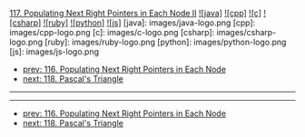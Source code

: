 [117. Populating Next Right Pointers in Each Node II](https://leetcode.com/problems/populating-next-right-pointers-in-each-node-ii/)
[![java]](https://github.com/leetcode-study-group/leetcode-java-solutions/blob/master/117-populating-next-right-pointers-in-each-node-ii.md)
[![cpp]](https://github.com/leetcode-study-group/leetcode-cpp-solutions/blob/master/117-populating-next-right-pointers-in-each-node-ii.md)
[![c]](https://github.com/leetcode-study-group/leetcode-c-solutions/blob/master/117-populating-next-right-pointers-in-each-node-ii.md)
[![csharp]](https://github.com/leetcode-study-group/leetcode-csharp-solutions/blob/master/117-populating-next-right-pointers-in-each-node-ii.md)
[![ruby]](https://github.com/leetcode-study-group/leetcode-ruby-solutions/blob/master/117-populating-next-right-pointers-in-each-node-ii.md)
[![python]](https://github.com/leetcode-study-group/leetcode-python-solutions/blob/master/117-populating-next-right-pointers-in-each-node-ii.md)
[![js]](https://github.com/leetcode-study-group/leetcode-js-solutions/blob/master/117-populating-next-right-pointers-in-each-node-ii.md)
[java]: images/java-logo.png
[cpp]: images/cpp-logo.png
[c]: images/c-logo.png
[csharp]: images/csharp-logo.png
[ruby]: images/ruby-logo.png
[python]: images/python-logo.png
[js]: images/js-logo.png

- [prev: 116. Populating Next Right Pointers in Each Node](116-populating-next-right-pointers-in-each-node.md)
- [next: 118. Pascal's Triangle](118-pascals-triangle.md)

---


---

- [prev: 116. Populating Next Right Pointers in Each Node](116-populating-next-right-pointers-in-each-node.md)
- [next: 118. Pascal's Triangle](118-pascals-triangle.md)
